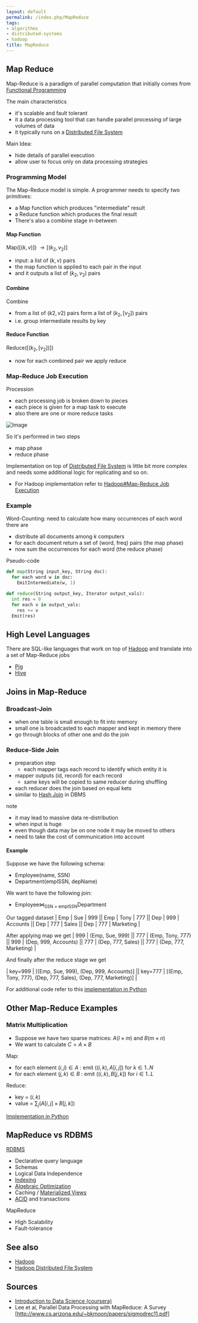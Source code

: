 ```yaml
---
layout: default
permalink: /index.php/MapReduce
tags:
- algorithms
- distributed-systems
- hadoop
title: MapReduce
---
```

## Map Reduce
Map-Reduce is a paradigm of parallel computation that initially comes from [Functional Programming](Functional_Programming)

The main characteristics
- it's scalable and fault tolerant 
- it a data processing tool that can handle parallel processing of large volumes of data
- it typically runs on a [Distributed File System](Hadoop_Distributed_File_System)

Main Idea:
- hide details of parallel execution
- allow user to focus only on data processing strategies


### Programming Model
The Map-Reduce model is simple. A programmer needs to specify two primitives:
- a Map function which produces "intermediate" result
- a Reduce function which produces the final result
- There's also a combine stage in-between 

#### Map Function
Map($[(k, v)]$) $\to [(k_2, v_2)]$
- input: a list of $(k, v)$ pairs
- the map function is applied to each pair in the input
- and it outputs a list of $(k_2, v_2)$ pairs 

#### Combine
Combine
- from a list of $(k2, v2)$ pairs form a list of $(k_2, [v_2])$ pairs
- i.e. group intermediate results by key

#### Reduce Function
Reduce($[(k_2, [v_2])]$)
- now for each combined pair we apply reduce

### Map-Reduce Job Execution
Procession
- each processing job is broken down to pieces
- each piece is given for a map task to execute
- also there are one or more reduce tasks

<img src="https://raw.github.com/alexeygrigorev/ulb-adb-project-couchbd/master/report/images/map-reduce.png" alt="Image">

So it's performed in two steps 
- map phase 
- reduce phase

Implementation on top of [Distributed File System](Hadoop_Distributed_File_System) is little bit more complex and needs some additional logic for replicating and so on. 
- For Hadoop implementation refer to [Hadoop#Map-Reduce Job Execution](Hadoop#Map-Reduce_Job_Execution)


### Example
Word-Counting: need to calculate how many occurrences of each word there are 
- distribute all documents among $k$ computers 
- for each document return a set of (word, freq) pairs (the map phase) 
- now sum the occurrences for each word (the reduce phase)

Pseudo-code
```python
def map(String input_key, String doc):
  for each word w in doc:
    EmitIntermediate(w, 1)

def reduce(String output_key, Iterator output_vals):
  int res = 0
  for each v in output_vals:
    res += v
  Emit(res)
```


## High Level Languages
There are SQL-like languages that work on top of [Hadoop](Hadoop) and translate into a set of Map-Reduce jobs 
- [Pig](Pig)
- [Hive](Hive)


## Joins in Map-Reduce
### Broadcast-Join
- when one table is small enough to fit into memory
- small one is broadcasted to each mapper and kept in memory there
- go through blocks of other one and do the join


### Reduce-Side Join
- preparation step
  - each mapper tags each record to identify which entity it is
- mapper outputs (id, record) for each record
  - same keys will be copied to same reducer during shuffling
- each reducer does the join based on equal kets
- similar to [Hash Join](Physical_Operators_(databases)#(Partition)_Hash_Join) in DBMS

note
- it may lead to massive data re-distribution 
- when input is huge
- even though data may be on one node it may be moved to others
- need to take the cost of communication into account


#### Example
Suppose we have the following schema: 
- Employee(name, SSN)
- Department(emplSSN, depName)

We want to have the following join: 
- $\text{Employee} \Join_\text{SSN = emplSSN} \text{Department}$

Our tagged dataset 
|  Emp  |  Sue  |  999 ||  Emp  |  Tony  |  777 ||  Dep  |  999  |  Accounts  ||  Dep  |  777  |  Sales ||  Dep  |  777  |  Marketing |

After applying map we get
|  999  |  (Emp, Sue, 999) ||  777  |  (Emp, Tony, 777) ||  999  |  (Dep, 999, Accounts) ||  777  |  (Dep, 777, Sales) ||  777  |  (Dep, 777, Marketing) |

And finally after the reduce stage we get 

|  key=999  |  [(Emp, Sue, 999), (Dep, 999, Accounts)] ||  key=777  |  [(Emp, Tony, 777), (Dep, 777, Sales), (Dep, 777, Marketing)] |

For additional code refer to this [implementation in Python](http://code.google.com/p/stolzen/source/browse/trunk/courses/coursera/Introduction%20to%20Data%20Science/assignment3/p2_join.py)


## Other Map-Reduce Examples
### Matrix Multiplication
- Suppose we have two sparse matrices: $A (l \times m)$ and $B (m \times n)$
- We want to calculate $C = A \times B$

Map: 
- for each element $(i, j) \in A$
: emit $((i, k), A[i, j])$ for $k \in 1..N$
- for each element $(j, k) \in B$
: emit $((i, k), B[j, k])$ for $i \in 1..L$

Reduce: 
- key = $(i, k)$
- value = $\sum_j (A[i, j] \times B[j, k])$

[Implementation in Python](http://code.google.com/p/stolzen/source/browse/trunk/courses/coursera/Introduction%20to%20Data%20Science/assignment3/p6_matrixmult.py)


## MapReduce vs RDBMS
[RDBMS](Relational_Databases) 
- Declarative query language
- Schemas 
- Logical Data Independence
- [Indexing](Indexing_(databases)) 
- [Algebraic Optimization](Logical_Query_Plan_Optimization) 
- Caching / [Materialized Views](View_Materialization) 
- [ACID](ACID) and transactions 

MapReduce
- High Scalability 
- Fault-tolerance



## See also
- [Hadoop](Hadoop)
- [Hadoop Distributed File System](Hadoop_Distributed_File_System)

## Sources
- [Introduction to Data Science (coursera)](Introduction_to_Data_Science_(coursera))
- Lee et al, Parallel Data Processing with MapReduce: A Survey [http://www.cs.arizona.edu/~bkmoon/papers/sigmodrec11.pdf]
